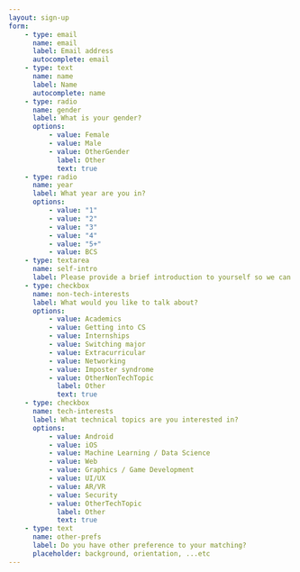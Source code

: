 ```yaml
---
layout: sign-up
form:
    - type: email
      name: email
      label: Email address
      autocomplete: email
    - type: text
      name: name
      label: Name
      autocomplete: name
    - type: radio
      name: gender
      label: What is your gender?
      options:
          - value: Female
          - value: Male
          - value: OtherGender
            label: Other
            text: true
    - type: radio
      name: year
      label: What year are you in?
      options:
          - value: "1"
          - value: "2"
          - value: "3"
          - value: "4"
          - value: "5+"
          - value: BCS
    - type: textarea
      name: self-intro
      label: Please provide a brief introduction to yourself so we can send to your matching 😊
    - type: checkbox
      name: non-tech-interests
      label: What would you like to talk about?
      options:
          - value: Academics
          - value: Getting into CS
          - value: Internships
          - value: Switching major
          - value: Extracurricular
          - value: Networking
          - value: Imposter syndrome
          - value: OtherNonTechTopic
            label: Other
            text: true
    - type: checkbox
      name: tech-interests
      label: What technical topics are you interested in?
      options:
          - value: Android
          - value: iOS
          - value: Machine Learning / Data Science
          - value: Web
          - value: Graphics / Game Development
          - value: UI/UX
          - value: AR/VR
          - value: Security
          - value: OtherTechTopic
            label: Other
            text: true
    - type: text
      name: other-prefs
      label: Do you have other preference to your matching?
      placeholder: background, orientation, ...etc
---
```

